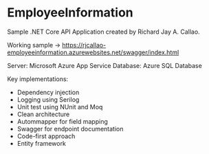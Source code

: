 # EmployeeInformation
Sample .NET Core API Application created by Richard Jay A. Callao.

Working sample -> https://rjcallao-employeeinformation.azurewebsites.net/swagger/index.html

Server: Microsoft Azure App Service
Database: Azure SQL Database

Key implementations:
- Dependency injection
- Logging using Serilog
- Unit test using NUnit and Moq
- Clean architecture
- Autommapper for field mapping
- Swagger for endpoint documentation
- Code-first approach
- Entity framework
